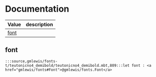 # Documentation
|Value|description|
|---|---|
|[font](#font)||

## font

```moonbit
:::source,gmlewis/fonts-t/teutonicno4_demibold/teutonicno4_demibold.mbt,809:::let font : <a href="gmlewis/fonts#Font">@gmlewis/fonts.Font</a>
```

